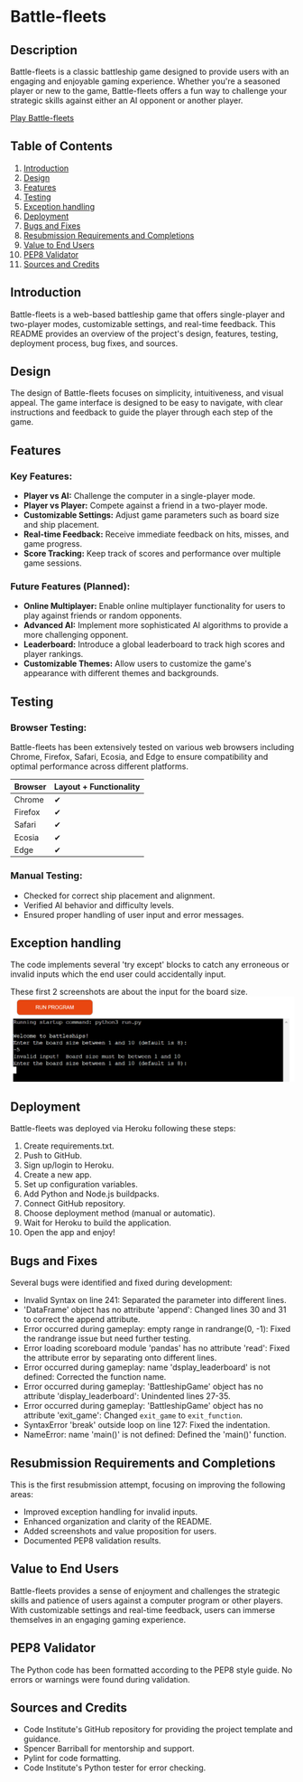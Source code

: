 # Battle-fleets

## Description
Battle-fleets is a classic battleship game designed to provide users with an engaging and enjoyable gaming experience. Whether you're a seasoned player or new to the game, Battle-fleets offers a fun way to challenge your strategic skills against either an AI opponent or another player.

[Play Battle-fleets](https://ciproject3-1a2d8b8a54cb.herokuapp.com/)

## Table of Contents
1. [Introduction](#introduction)
2. [Design](#design)
3. [Features](#features)
4. [Testing](#testing)
5. [Exception handling](#exceptions)
6. [Deployment](#deployment)
7. [Bugs and Fixes](#bugs-and-fixes)
8. [Resubmission Requirements and Completions](#resubmission-requirements-and-completions)
9. [Value to End Users](#value-to-end-users)
10. [PEP8 Validator](#pep8-validator)
11. [Sources and Credits](#sources-and-credits)

## Introduction
Battle-fleets is a web-based battleship game that offers single-player and two-player modes, customizable settings, and real-time feedback. This README provides an overview of the project's design, features, testing, deployment process, bug fixes, and sources.

## Design
The design of Battle-fleets focuses on simplicity, intuitiveness, and visual appeal. The game interface is designed to be easy to navigate, with clear instructions and feedback to guide the player through each step of the game.

## Features
### Key Features:
- **Player vs AI:** Challenge the computer in a single-player mode.
- **Player vs Player:** Compete against a friend in a two-player mode.
- **Customizable Settings:** Adjust game parameters such as board size and ship placement.
- **Real-time Feedback:** Receive immediate feedback on hits, misses, and game progress.
- **Score Tracking:** Keep track of scores and performance over multiple game sessions.

### Future Features (Planned):
- **Online Multiplayer:** Enable online multiplayer functionality for users to play against friends or random opponents.
- **Advanced AI:** Implement more sophisticated AI algorithms to provide a more challenging opponent.
- **Leaderboard:** Introduce a global leaderboard to track high scores and player rankings.
- **Customizable Themes:** Allow users to customize the game's appearance with different themes and backgrounds.

## Testing
### Browser Testing:
Battle-fleets has been extensively tested on various web browsers including Chrome, Firefox, Safari, Ecosia, and Edge to ensure compatibility and optimal performance across different platforms.

| Browser | Layout + Functionality |
|---------|------------------------|
| Chrome  | ✔                      |
| Firefox | ✔                      |
| Safari  | ✔                      |
| Ecosia  | ✔                      |
| Edge    | ✔                      |

### Manual Testing:
- Checked for correct ship placement and alignment.
- Verified AI behavior and difficulty levels.
- Ensured proper handling of user input and error messages.

## Exception handling
The code implements several 'try except' blocks to catch any erroneous or invalid inputs which the end user could accidentally input.

These first 2 screenshots are about the input for the board size.
![first-board-size](assets/readme_Images/board_size_error.png)


## Deployment
Battle-fleets was deployed via Heroku following these steps:
1. Create requirements.txt.
2. Push to GitHub.
3. Sign up/login to Heroku.
4. Create a new app.
5. Set up configuration variables.
6. Add Python and Node.js buildpacks.
7. Connect GitHub repository.
8. Choose deployment method (manual or automatic).
9. Wait for Heroku to build the application.
10. Open the app and enjoy!

## Bugs and Fixes
Several bugs were identified and fixed during development:
- Invalid Syntax on line 241: Separated the parameter into different lines.
- 'DataFrame' object has no attribute 'append': Changed lines 30 and 31 to correct the append attribute.
- Error occurred during gameplay: empty range in randrange(0, -1): Fixed the randrange issue but need further testing.
- Error loading scoreboard module 'pandas' has no attribute 'read': Fixed the attribute error by separating onto different lines.
- Error occurred during gameplay: name 'dsplay_leaderboard' is not defined: Corrected the function name.
- Error occurred during gameplay: 'BattleshipGame' object has no attribute 'display_leaderboard': Unindented lines 27-35.
- Error occurred during gameplay: 'BattleshipGame' object has no attribute 'exit_game': Changed `exit_game` to `exit_function`.
- SyntaxError 'break' outside loop on line 127: Fixed the indentation.
- NameError: name 'main()' is not defined: Defined the 'main()' function.

## Resubmission Requirements and Completions
This is the first resubmission attempt, focusing on improving the following areas:
- Improved exception handling for invalid inputs.
- Enhanced organization and clarity of the README.
- Added screenshots and value proposition for users.
- Documented PEP8 validation results.

## Value to End Users
Battle-fleets provides a sense of enjoyment and challenges the strategic skills and patience of users against a computer program or other players. With customizable settings and real-time feedback, users can immerse themselves in an engaging gaming experience.

## PEP8 Validator
The Python code has been formatted according to the PEP8 style guide. No errors or warnings were found during validation.

## Sources and Credits
- Code Institute's GitHub repository for providing the project template and guidance.
- Spencer Barriball for mentorship and support.
- Pylint for code formatting.
- Code Institute's Python tester for error checking.
